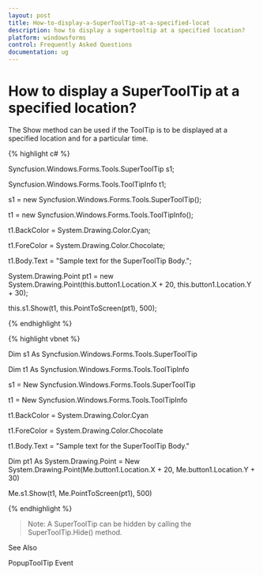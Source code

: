 ```yaml
---
layout: post
title: How-to-display-a-SuperToolTip-at-a-specified-locat
description: how to display a supertooltip at a specified location?
platform: windowsforms
control: Frequently Asked Questions
documentation: ug
---
```


# How to display a SuperToolTip at a specified location?

The Show method can be used if the ToolTip is to be displayed at a specified location and for a particular time.

{% highlight c# %}

Syncfusion.Windows.Forms.Tools.SuperToolTip s1;

Syncfusion.Windows.Forms.Tools.ToolTipInfo t1;

s1 = new Syncfusion.Windows.Forms.Tools.SuperToolTip();

t1 = new Syncfusion.Windows.Forms.Tools.ToolTipInfo();

t1.BackColor = System.Drawing.Color.Cyan;

t1.ForeColor = System.Drawing.Color.Chocolate;

t1.Body.Text = "Sample text for the SuperToolTip Body.";

System.Drawing.Point pt1 = new System.Drawing.Point(this.button1.Location.X + 20, this.button1.Location.Y + 30);

this.s1.Show(t1, this.PointToScreen(pt1), 500);


{% endhighlight  %}

{% highlight vbnet %}

Dim s1 As Syncfusion.Windows.Forms.Tools.SuperToolTip

Dim t1 As Syncfusion.Windows.Forms.Tools.ToolTipInfo

s1 = New Syncfusion.Windows.Forms.Tools.SuperToolTip 

t1 = New Syncfusion.Windows.Forms.Tools.ToolTipInfo 

t1.BackColor = System.Drawing.Color.Cyan 

t1.ForeColor = System.Drawing.Color.Chocolate 

t1.Body.Text = "Sample text for the SuperToolTip Body." 

Dim pt1 As System.Drawing.Point = New System.Drawing.Point(Me.button1.Location.X + 20, Me.button1.Location.Y + 30)

Me.s1.Show(t1, Me.PointToScreen(pt1), 500)

{% endhighlight  %}

> Note: A SuperToolTip can be hidden by calling the SuperToolTip.Hide() method.

See Also

PopupToolTip Event

